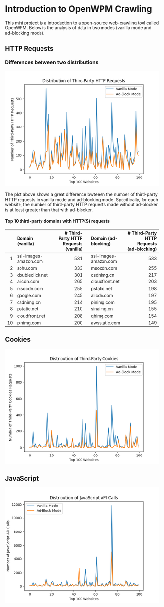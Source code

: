 # Introduction to OpenWPM Crawling

This mini project is a introduction to a open-source web-crawling tool called OpenWPM. Below is the analysis of data in two modes (vanilla mode and ad-blocking mode). 

## HTTP Requests 
### Differences between two distributions
![HTTP Requests Distribution](http.png)

The plot above shows a great difference bwteeen the number of third-party HTTP requests in vanilla mode and ad-blocking mode. Specifically, for each website, the number of third-party HTTP requests made without ad-blocker is at least greater than that with ad-blocker.

#### Top 10 third-party domains with HTTP(S) requests

|     | Domain (vanilla)      | # Third-Party HTTP Requests (vanilla) |     | Domain (ad-blocking)       | # Third-Party HTTP Requests (ad-blocking) |
| --: | :-------------------- | -----------------: | --- | :-------------------- | ----------------: |
|   1 | ssl-images-amazon.com |                531 |     | ssl-images-amazon.com |               533 |
|   2 | sohu.com              |                333 |     | msocdn.com            |               255 |
|   3 | doubleclick.net           |                301 |     |csdnimg.cn        |               217 |
|   4 | alicdn.com            |                265 |     | cloudfront.net        |               203 |
|   5 | msocdn.com            |                255 |     | pstatic.net          |               198 |
|   6 | google.com |                245 |     | alicdn.com       |               197 |
|   7 | csdnimg.cn          |                214 |     | pinimg.com          |               195 |
|   8 | pstatic.net      |                210 |     | sinaimg.cn       |               155 |
|   9 | cloudfront.net           |                208 |     | qhimg.com           |               154 |
|  10 | pinimg.com         |                200 |     | awsstatic.com            |               149 |


## Cookies
![Cookies Distribution](cookies.png)

## JavaScript
![JavaScript Distribution](js.png)
